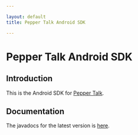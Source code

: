 ```yaml
---

layout: default
title: Pepper Talk Android SDK

---
```

# Pepper Talk Android SDK
## Introduction
This is the Android SDK for [Pepper Talk](http://getpeppertalk.com/). 

## Documentation
The javadocs for the latest version is [here](/javadocs/latest/).